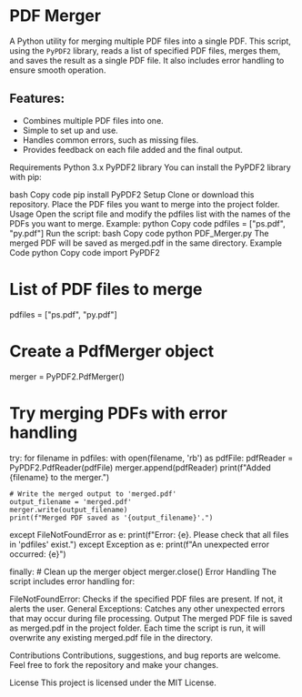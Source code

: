 # PDF Merger

A Python utility for merging multiple PDF files into a single PDF. This script, using the `PyPDF2` library, reads a list of specified PDF files, merges them, and saves the result as a single PDF file. It also includes error handling to ensure smooth operation.

## Features:

- Combines multiple PDF files into one.
- Simple to set up and use.
- Handles common errors, such as missing files.
- Provides feedback on each file added and the final output.

Requirements
Python 3.x
PyPDF2 library
You can install the PyPDF2 library with pip:

bash
Copy code
pip install PyPDF2
Setup
Clone or download this repository.
Place the PDF files you want to merge into the project folder.
Usage
Open the script file and modify the pdfiles list with the names of the PDFs you want to merge.
Example:
python
Copy code
pdfiles = ["ps.pdf", "py.pdf"]
Run the script:
bash
Copy code
python PDF_Merger.py
The merged PDF will be saved as merged.pdf in the same directory.
Example Code
python
Copy code
import PyPDF2

# List of PDF files to merge
pdfiles = ["ps.pdf", "py.pdf"]

# Create a PdfMerger object
merger = PyPDF2.PdfMerger()

# Try merging PDFs with error handling
try:
    for filename in pdfiles:
        with open(filename, 'rb') as pdfFile:
            pdfReader = PyPDF2.PdfReader(pdfFile)
            merger.append(pdfReader)
            print(f"Added {filename} to the merger.")
    
    # Write the merged output to 'merged.pdf'
    output_filename = 'merged.pdf'
    merger.write(output_filename)
    print(f"Merged PDF saved as '{output_filename}'.")

except FileNotFoundError as e:
    print(f"Error: {e}. Please check that all files in 'pdfiles' exist.")
except Exception as e:
    print(f"An unexpected error occurred: {e}")

finally:
    # Clean up the merger object
    merger.close()
Error Handling
The script includes error handling for:

FileNotFoundError: Checks if the specified PDF files are present. If not, it alerts the user.
General Exceptions: Catches any other unexpected errors that may occur during file processing.
Output
The merged PDF file is saved as merged.pdf in the project folder. Each time the script is run, it will overwrite any existing merged.pdf file in the directory.

Contributions
Contributions, suggestions, and bug reports are welcome. Feel free to fork the repository and make your changes.

License
This project is licensed under the MIT License.
